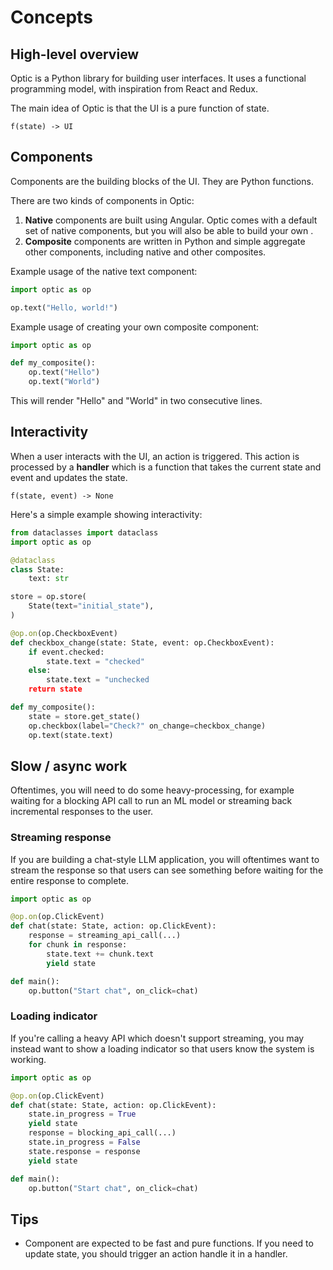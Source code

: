 # Concepts

## High-level overview

Optic is a Python library for building user interfaces. It uses a functional programming model, with inspiration from React and Redux.

The main idea of Optic is that the UI is a pure function of state.

```
f(state) -> UI
```

## Components

Components are the building blocks of the UI. They are Python functions.

There are two kinds of components in Optic:

1. **Native** components are built using Angular. Optic comes with a default set of native components, but you will also be able to build your own <TODO>.
1. **Composite** components are written in Python and simple aggregate other components, including native and other composites.

Example usage of the native text component:

```python
import optic as op

op.text("Hello, world!")
```

Example usage of creating your own composite component:

```python
import optic as op

def my_composite():
    op.text("Hello")
    op.text("World")
```

This will render "Hello" and "World" in two consecutive lines.

## Interactivity

When a user interacts with the UI, an action is triggered. This action is processed by a **handler** which is a function that takes the current state and event and updates the state.

```
f(state, event) -> None
```

Here's a simple example showing interactivity:

```python
from dataclasses import dataclass
import optic as op

@dataclass
class State:
    text: str

store = op.store(
    State(text="initial_state"),
)

@op.on(op.CheckboxEvent)
def checkbox_change(state: State, event: op.CheckboxEvent):
    if event.checked:
        state.text = "checked"
    else:
        state.text = "unchecked
    return state

def my_composite():
    state = store.get_state()
    op.checkbox(label="Check?" on_change=checkbox_change)
    op.text(state.text)
```

## Slow / async work

Oftentimes, you will need to do some heavy-processing, for example waiting for a blocking API call to run an ML model or streaming back incremental responses to the user.

### Streaming response

If you are building a chat-style LLM application, you will oftentimes want to stream the response so that users can see something before waiting for the entire response to complete.

```python
import optic as op

@op.on(op.ClickEvent)
def chat(state: State, action: op.ClickEvent):
    response = streaming_api_call(...)
    for chunk in response:
        state.text += chunk.text
        yield state

def main():
    op.button("Start chat", on_click=chat)
```

### Loading indicator

If you're calling a heavy API which doesn't support streaming, you may instead want to show a loading indicator so that users know the system is working.

```python
import optic as op

@op.on(op.ClickEvent)
def chat(state: State, action: op.ClickEvent):
    state.in_progress = True
    yield state
    response = blocking_api_call(...)
    state.in_progress = False
    state.response = response
    yield state

def main():
    op.button("Start chat", on_click=chat)
```

## Tips

- Component are expected to be fast and pure functions. If you need to update state, you should trigger an action handle it in a handler.
